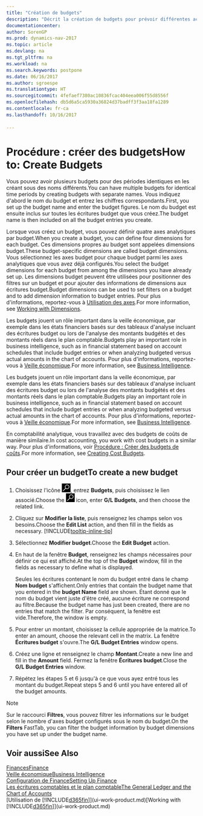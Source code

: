```yaml
---
title: "Création de budgets"
description: "Décrit la création de budgets pour prévoir différentes activités financières et affecter des axes analytiques à des fins de veille économique."
documentationcenter: 
author: SorenGP
ms.prod: dynamics-nav-2017
ms.topic: article
ms.devlang: na
ms.tgt_pltfrm: na
ms.workload: na
ms.search.keywords: postpone
ms.date: 06/16/2017
ms.author: sgroespe
ms.translationtype: HT
ms.sourcegitcommit: 4fefaef7380ac10836fcac404eea006f55d8556f
ms.openlocfilehash: db5d6a5ca5930a36824d37badff3f3aa18fa1289
ms.contentlocale: fr-ca
ms.lasthandoff: 10/16/2017

---
```

# <a name="how-to-create--budgets"></a><span data-ttu-id="d45d5-103">Procédure : créer des budgets</span><span class="sxs-lookup"><span data-stu-id="d45d5-103">How to: Create  Budgets</span></span>
<span data-ttu-id="d45d5-104">Vous pouvez avoir plusieurs budgets pour des périodes identiques en les créant sous des noms différents.</span><span class="sxs-lookup"><span data-stu-id="d45d5-104">You can have multiple budgets for identical time periods by creating budgets with separate names.</span></span> <span data-ttu-id="d45d5-105">Vous indiquez d'abord le nom du budget et entrez les chiffres correspondants.</span><span class="sxs-lookup"><span data-stu-id="d45d5-105">First, you set up the budget name and enter the budget figures.</span></span> <span data-ttu-id="d45d5-106">Le nom du budget est ensuite inclus sur toutes les écritures budget que vous créez.</span><span class="sxs-lookup"><span data-stu-id="d45d5-106">The budget name is then included on all the budget entries you create.</span></span>  

 <span data-ttu-id="d45d5-107">Lorsque vous créez un budget, vous pouvez définir quatre axes analytiques par budget.</span><span class="sxs-lookup"><span data-stu-id="d45d5-107">When you create a budget, you can define four dimensions for each budget.</span></span> <span data-ttu-id="d45d5-108">Ces dimensions propres au budget sont appelées dimensions budget.</span><span class="sxs-lookup"><span data-stu-id="d45d5-108">These budget-specific dimensions are called budget dimensions.</span></span> <span data-ttu-id="d45d5-109">Vous sélectionnez les axes budget pour chaque budget parmi les axes analytiques que vous avez déjà configurés.</span><span class="sxs-lookup"><span data-stu-id="d45d5-109">You select the budget dimensions for each budget from among the dimensions you have already set up.</span></span> <span data-ttu-id="d45d5-110">Les dimensions budget peuvent être utilisées pour positionner des filtres sur un budget et pour ajouter des informations de dimensions aux écritures budget.</span><span class="sxs-lookup"><span data-stu-id="d45d5-110">Budget dimensions can be used to set filters on a budget and to add dimension information to budget entries.</span></span> <span data-ttu-id="d45d5-111">Pour plus d'informations, reportez-vous à [Utilisation des axes](finance-dimensions.md).</span><span class="sxs-lookup"><span data-stu-id="d45d5-111">For more information, see [Working with Dimensions](finance-dimensions.md).</span></span>

 <span data-ttu-id="d45d5-112">Les budgets jouent un rôle important dans la veille économique, par exemple dans les états financiers basés sur des tableaux d'analyse incluant des écritures budget ou lors de l'analyse des montants budgétés et des montants réels dans le plan comptable.</span><span class="sxs-lookup"><span data-stu-id="d45d5-112">Budgets play an important role in business intelligence, such as in financial statement based on account schedules that include budget entries or when analyzing budgeted versus actual amounts in the chart of accounts.</span></span> <span data-ttu-id="d45d5-113">Pour plus d'informations, reportez-vous à [Veille économique](bi.md).</span><span class="sxs-lookup"><span data-stu-id="d45d5-113">For more information, see [Business Intelligence](bi.md).</span></span>

 <span data-ttu-id="d45d5-114">Les budgets jouent un rôle important dans la veille économique, par exemple dans les états financiers basés sur des tableaux d'analyse incluant des écritures budget ou lors de l'analyse des montants budgétés et des montants réels dans le plan comptable.</span><span class="sxs-lookup"><span data-stu-id="d45d5-114">Budgets play an important role in business intelligence, such as in financial statement based on account schedules that include budget entries or when analyzing budgeted versus actual amounts in the chart of accounts.</span></span> <span data-ttu-id="d45d5-115">Pour plus d'informations, reportez-vous à [Veille économique](bi.md).</span><span class="sxs-lookup"><span data-stu-id="d45d5-115">For more information, see [Business Intelligence](bi.md).</span></span>

<span data-ttu-id="d45d5-116">En comptabilité analytique, vous travaillez avec des budgets de coûts de manière similaire.</span><span class="sxs-lookup"><span data-stu-id="d45d5-116">In cost accounting, you work with cost budgets in a similar way.</span></span> <span data-ttu-id="d45d5-117">Pour plus d'informations, voir [Procédure : Créer des budgets de coûts](finance-create-cost-budgets.md).</span><span class="sxs-lookup"><span data-stu-id="d45d5-117">For more information, see [Creating Cost Budgets](finance-create-cost-budgets.md).</span></span>    

## <a name="to-create-a-new-budget"></a><span data-ttu-id="d45d5-118">Pour créer un budget</span><span class="sxs-lookup"><span data-stu-id="d45d5-118">To create a new budget</span></span>  

1. <span data-ttu-id="d45d5-119">Choisissez l'icône ![Page ou état pour la recherche](media/ui-search/search_small.png "icône Page ou état pour la recherche"), entrez **Budgets**, puis choisissez le lien associé.</span><span class="sxs-lookup"><span data-stu-id="d45d5-119">Choose the ![Search for Page or Report](media/ui-search/search_small.png "Search for Page or Report icon") icon, enter **G/L Budgets**, and then choose the related link.</span></span>  
2. <span data-ttu-id="d45d5-120">Cliquez sur **Modifier la liste**, puis renseignez les champs selon vos besoins.</span><span class="sxs-lookup"><span data-stu-id="d45d5-120">Choose the **Edit List** action, and then fill in the fields as necessary.</span></span> [!INCLUDE[tooltip-inline-tip](includes/tooltip-inline-tip_md.md)]  
3. <span data-ttu-id="d45d5-121">Sélectionnez **Modifier budget**.</span><span class="sxs-lookup"><span data-stu-id="d45d5-121">Choose the **Edit Budget** action.</span></span>
4. <span data-ttu-id="d45d5-122">En haut de la fenêtre **Budget**, renseignez les champs nécessaires pour définir ce qui est affiché.</span><span class="sxs-lookup"><span data-stu-id="d45d5-122">At the top of the **Budget** window, fill in the fields as necessary to define what is displayed.</span></span>  

    <span data-ttu-id="d45d5-123">Seules les écritures contenant le nom du budget entré dans le champ **Nom budget** s'affichent.</span><span class="sxs-lookup"><span data-stu-id="d45d5-123">Only entries that contain the budget name that you entered in the **budget Name** field are shown.</span></span> <span data-ttu-id="d45d5-124">Étant donné que le nom du budget vient juste d'être créé, aucune écriture ne correspond au filtre.</span><span class="sxs-lookup"><span data-stu-id="d45d5-124">Because the budget name has just been created, there are no entries that match the filter.</span></span> <span data-ttu-id="d45d5-125">Par conséquent, la fenêtre est vide.</span><span class="sxs-lookup"><span data-stu-id="d45d5-125">Therefore, the window is empty.</span></span>  
5. <span data-ttu-id="d45d5-126">Pour entrer un montant, choisissez la cellule appropriée de la matrice.</span><span class="sxs-lookup"><span data-stu-id="d45d5-126">To enter an amount, choose the relevant cell in the matrix.</span></span> <span data-ttu-id="d45d5-127">La fenêtre **Écritures budget** s'ouvre.</span><span class="sxs-lookup"><span data-stu-id="d45d5-127">The **G/L Budget Entries** window opens.</span></span>  
6. <span data-ttu-id="d45d5-128">Créez une ligne et renseignez le champ **Montant**.</span><span class="sxs-lookup"><span data-stu-id="d45d5-128">Create a new line and fill in the **Amount** field.</span></span> <span data-ttu-id="d45d5-129">Fermez la fenêtre **Écritures budget**.</span><span class="sxs-lookup"><span data-stu-id="d45d5-129">Close the **G/L Budget Entries** window.</span></span>  
7. <span data-ttu-id="d45d5-130">Répétez les étapes 5 et 6 jusqu'à ce que vous ayez entré tous les montant du budget.</span><span class="sxs-lookup"><span data-stu-id="d45d5-130">Repeat steps 5 and 6 until you have entered all of the budget amounts.</span></span>  

> [!NOTE]  
>  <span data-ttu-id="d45d5-131">Sur le raccourci **Filtres**, vous pouvez filtrer les informations sur le budget selon le nombre d'axes budget configurés sous le nom du budget.</span><span class="sxs-lookup"><span data-stu-id="d45d5-131">On the **Filters** FastTab, you can filter the budget information by budget dimensions you have set up under the budget name.</span></span>   

## <a name="see-also"></a><span data-ttu-id="d45d5-132">Voir aussi</span><span class="sxs-lookup"><span data-stu-id="d45d5-132">See Also</span></span>
[<span data-ttu-id="d45d5-133">Finances</span><span class="sxs-lookup"><span data-stu-id="d45d5-133">Finance</span></span>](finance.md)  
[<span data-ttu-id="d45d5-134">Veille économique</span><span class="sxs-lookup"><span data-stu-id="d45d5-134">Business Intelligence</span></span>](bi.md)  
[<span data-ttu-id="d45d5-135">Configuration de Finance</span><span class="sxs-lookup"><span data-stu-id="d45d5-135">Setting Up Finance</span></span>](finance-setup-finance.md)  
[<span data-ttu-id="d45d5-136">Les écritures comptables et le plan comptable</span><span class="sxs-lookup"><span data-stu-id="d45d5-136">The General Ledger and the Chart of Accounts</span></span>](finance-general-ledger.md)  
<span data-ttu-id="d45d5-137">[Utilisation de [!INCLUDE[d365fin](includes/d365fin_md.md)]](ui-work-product.md)</span><span class="sxs-lookup"><span data-stu-id="d45d5-137">[Working with [!INCLUDE[d365fin](includes/d365fin_md.md)]](ui-work-product.md)</span></span>  

